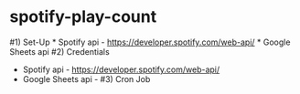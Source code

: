 # spotify-play-count

#1) Set-Up
    * Spotify api - https://developer.spotify.com/web-api/
    * Google Sheets api
#2) Credentials
  * Spotify api - https://developer.spotify.com/web-api/
  * Google Sheets api - 
#3) Cron Job
